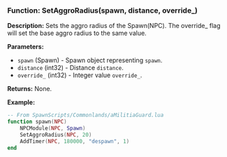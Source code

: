 ### Function: SetAggroRadius(spawn, distance, override_)

**Description:**
Sets the aggro radius of the Spawn(NPC).  The override_ flag will set the base aggro radius to the same value.

**Parameters:**
- `spawn` (Spawn) - Spawn object representing `spawn`.
- `distance` (int32) - Distance `distance`.
- `override_` (int32) - Integer value `override_`.

**Returns:** None.

**Example:**

```lua
-- From SpawnScripts/Commonlands/aMilitiaGuard.lua
function spawn(NPC)
    NPCModule(NPC, Spawn)  
    SetAggroRadius(NPC, 20)
    AddTimer(NPC, 180000, "despawn", 1)
end
```
